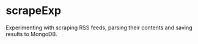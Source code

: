 scrapeExp
=========
Experimenting with scraping RSS feeds, parsing their contents and saving results to MongoDB.
